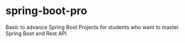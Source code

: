 # spring-boot-pro
Basic to advance Spring Boot Projects for students who want to master Spring Boot and Rest API
